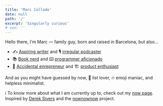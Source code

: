 ```yaml
---
title: 'Marc Collado'
date: null
path: '/'
excerpt: 'Singularly curious'
# seo: ''
---
```


Hello there, I'm Marc — family guy, born and raised in Barcelona, but also...

- ✍️ [Aspiring writer](/blog) and 🎙 [irregular podcaster](https://www.safareig.fm)
- 📚 [Book nerd](/books) and ⌨️ [programmer aficionado](https://github.com/marccollado)
- 🎲 [Accidental enrepreneur](/work) and 🏗 [product enthusiast](https://linkedin.com/in/marccollado)

And as you might have guessed by now, 📑 list lover, 🔥 emoji maniac, and helpless minimalist.

ℹ️ To know more about what I am currently up to, check out my [now page](/now). Inspired by [Derek Sivers](https://twitter.com/sivers) and the [nownownow](https://nownownow.com/) project.
